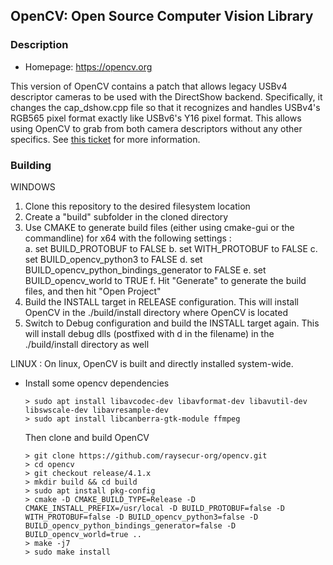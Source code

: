 ## OpenCV: Open Source Computer Vision Library

### Description
* Homepage: <https://opencv.org>

This version of OpenCV contains a patch that allows legacy USBv4 descriptor cameras to be used with the DirectShow backend.
Specifically, it changes the cap_dshow.cpp file so that it recognizes and handles USBv4's RGB565 pixel format exactly like USBv6's Y16 pixel format.
This allows using OpenCV to grab from both camera descriptors without any other specifics.
See [this ticket](https://ray-secur.atlassian.net/browse/RAYS-56) for more information.

### Building

WINDOWS 
1. Clone this repository to the desired filesystem location
2. Create a "build" subfolder in the cloned directory
3. Use CMAKE to generate build files (either using cmake-gui or the commandline) for x64 with the following settings :   
  a. set BUILD_PROTOBUF to FALSE
  b. set WITH_PROTOBUF to FALSE
  c. set BUILD_opencv_python3 to FALSE
  d. set BUILD_opencv_python_bindings_generator to FALSE
  e. set BUILD_opencv_world to TRUE
  f. Hit "Generate" to generate the build files, and then hit "Open Project"
4. Build the INSTALL target in RELEASE configuration.  This will install OpenCV in the ./build/install directory where OpenCV is located
5. Switch to Debug configuration and build the INSTALL target again.  This will install debug dlls (postfixed with d in the filename) in the ./build/install directory as well

  LINUX :
  On linux, OpenCV is built and directly installed system-wide.

- Install some opencv dependencies
  ```
  > sudo apt install libavcodec-dev libavformat-dev libavutil-dev libswscale-dev libavresample-dev
  > sudo apt install libcanberra-gtk-module ffmpeg
  ```
  Then clone and build OpenCV
  ```
  > git clone https://github.com/raysecur-org/opencv.git
  > cd opencv
  > git checkout release/4.1.x
  > mkdir build && cd build
  > sudo apt install pkg-config
  > cmake -D CMAKE_BUILD_TYPE=Release -D CMAKE_INSTALL_PREFIX=/usr/local -D BUILD_PROTOBUF=false -D WITH_PROTOBUF=false -D BUILD_opencv_python3=false -D BUILD_opencv_python_bindings_generator=false -D BUILD_opencv_world=true ..
  > make -j7
  > sudo make install
```

